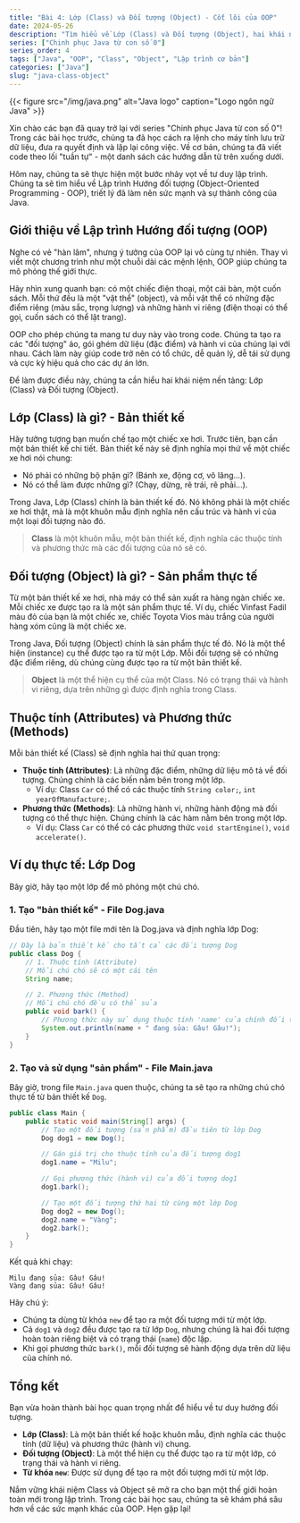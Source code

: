 ```yaml
---
title: "Bài 4: Lớp (Class) và Đối tượng (Object) - Cốt lõi của OOP"
date: 2024-05-26
description: "Tìm hiểu về Lớp (Class) và Đối tượng (Object), hai khái niệm nền tảng của Lập trình Hướng đối tượng (OOP) trong Java, giúp bạn tổ chức code hiệu quả."
series: ["Chinh phục Java từ con số 0"]
series_order: 4
tags: ["Java", "OOP", "Class", "Object", "Lập trình cơ bản"]
categories: ["Java"]
slug: "java-class-object"
---
```


{{< figure src="/img/java.png" alt="Java logo" caption="Logo ngôn ngữ Java" >}}

Xin chào các bạn đã quay trở lại với series "Chinh phục Java từ con số 0"! Trong các bài học trước, chúng ta đã học cách ra lệnh cho máy tính lưu trữ dữ liệu, đưa ra quyết định và lặp lại công việc. Về cơ bản, chúng ta đã viết code theo lối "tuần tự" - một danh sách các hướng dẫn từ trên xuống dưới.

Hôm nay, chúng ta sẽ thực hiện một bước nhảy vọt về tư duy lập trình. Chúng ta sẽ tìm hiểu về Lập trình Hướng đối tượng (Object-Oriented Programming - OOP), triết lý đã làm nên sức mạnh và sự thành công của Java.

## Giới thiệu về Lập trình Hướng đối tượng (OOP)

Nghe có vẻ "hàn lâm", nhưng ý tưởng của OOP lại vô cùng tự nhiên. Thay vì viết một chương trình như một chuỗi dài các mệnh lệnh, OOP giúp chúng ta mô phỏng thế giới thực.

Hãy nhìn xung quanh bạn: có một chiếc điện thoại, một cái bàn, một cuốn sách. Mỗi thứ đều là một "vật thể" (object), và mỗi vật thể có những đặc điểm riêng (màu sắc, trọng lượng) và những hành vi riêng (điện thoại có thể gọi, cuốn sách có thể lật trang).

OOP cho phép chúng ta mang tư duy này vào trong code. Chúng ta tạo ra các "đối tượng" ảo, gói ghém dữ liệu (đặc điểm) và hành vi của chúng lại với nhau. Cách làm này giúp code trở nên có tổ chức, dễ quản lý, dễ tái sử dụng và cực kỳ hiệu quả cho các dự án lớn.

Để làm được điều này, chúng ta cần hiểu hai khái niệm nền tảng: Lớp (Class) và Đối tượng (Object).

## Lớp (Class) là gì? - Bản thiết kế

Hãy tưởng tượng bạn muốn chế tạo một chiếc xe hơi. Trước tiên, bạn cần một bản thiết kế chi tiết. Bản thiết kế này sẽ định nghĩa mọi thứ về một chiếc xe hơi nói chung:

- Nó phải có những bộ phận gì? (Bánh xe, động cơ, vô lăng...).
- Nó có thể làm được những gì? (Chạy, dừng, rẽ trái, rẽ phải...).

Trong Java, Lớp (Class) chính là bản thiết kế đó. Nó không phải là một chiếc xe hơi thật, mà là một khuôn mẫu định nghĩa nên cấu trúc và hành vi của một loại đối tượng nào đó.

> **Class** là một khuôn mẫu, một bản thiết kế, định nghĩa các thuộc tính và phương thức mà các đối tượng của nó sẽ có.

## Đối tượng (Object) là gì? - Sản phẩm thực tế

Từ một bản thiết kế xe hơi, nhà máy có thể sản xuất ra hàng ngàn chiếc xe. Mỗi chiếc xe được tạo ra là một sản phẩm thực tế. Ví dụ, chiếc Vinfast Fadil màu đỏ của bạn là một chiếc xe, chiếc Toyota Vios màu trắng của người hàng xóm cũng là một chiếc xe.

Trong Java, Đối tượng (Object) chính là sản phẩm thực tế đó. Nó là một thể hiện (instance) cụ thể được tạo ra từ một Lớp. Mỗi đối tượng sẽ có những đặc điểm riêng, dù chúng cùng được tạo ra từ một bản thiết kế.

> **Object** là một thể hiện cụ thể của một Class. Nó có trạng thái và hành vi riêng, dựa trên những gì được định nghĩa trong Class.

## Thuộc tính (Attributes) và Phương thức (Methods)

Mỗi bản thiết kế (Class) sẽ định nghĩa hai thứ quan trọng:

- **Thuộc tính (Attributes)**: Là những đặc điểm, những dữ liệu mô tả về đối tượng. Chúng chính là các biến nằm bên trong một lớp.
  - Ví dụ: Class `Car` có thể có các thuộc tính `String color;`, `int yearOfManufacture;`.
- **Phương thức (Methods)**: Là những hành vi, những hành động mà đối tượng có thể thực hiện. Chúng chính là các hàm nằm bên trong một lớp.
  - Ví dụ: Class `Car` có thể có các phương thức `void startEngine()`, `void accelerate()`.

## Ví dụ thực tế: Lớp Dog

Bây giờ, hãy tạo một lớp để mô phỏng một chú chó.

### 1. Tạo "bản thiết kế" - File Dog.java

Đầu tiên, hãy tạo một file mới tên là Dog.java và định nghĩa lớp Dog:

```java
// Đây là bản thiết kế cho tất cả các đối tượng Dog
public class Dog {
    // 1. Thuộc tính (Attribute)
    // Mỗi chú chó sẽ có một cái tên
    String name;

    // 2. Phương thức (Method)
    // Mỗi chú chó đều có thể sủa
    public void bark() {
        // Phương thức này sử dụng thuộc tính 'name' của chính đối tượng đó
        System.out.println(name + " đang sủa: Gâu! Gâu!");
    }
}
```

### 2. Tạo và sử dụng "sản phẩm" - File Main.java

Bây giờ, trong file `Main.java` quen thuộc, chúng ta sẽ tạo ra những chú chó thực tế từ bản thiết kế `Dog`.

```java
public class Main {
    public static void main(String[] args) {
        // Tạo một đối tượng (sản phẩm) đầu tiên từ lớp Dog
        Dog dog1 = new Dog();

        // Gán giá trị cho thuộc tính của đối tượng dog1
        dog1.name = "Milu";

        // Gọi phương thức (hành vi) của đối tượng dog1
        dog1.bark();

        // Tạo một đối tượng thứ hai từ cùng một lớp Dog
        Dog dog2 = new Dog();
        dog2.name = "Vàng";
        dog2.bark();
    }
}
```

Kết quả khi chạy:

```plaintext
Milu đang sủa: Gâu! Gâu!
Vàng đang sủa: Gâu! Gâu!
```

Hãy chú ý:

- Chúng ta dùng từ khóa `new` để tạo ra một đối tượng mới từ một lớp.
- Cả `dog1` và `dog2` đều được tạo ra từ lớp `Dog`, nhưng chúng là hai đối tượng hoàn toàn riêng biệt và có trạng thái (`name`) độc lập.
- Khi gọi phương thức `bark()`, mỗi đối tượng sẽ hành động dựa trên dữ liệu của chính nó.

## Tổng kết

Bạn vừa hoàn thành bài học quan trọng nhất để hiểu về tư duy hướng đối tượng.

- **Lớp (Class)**: Là một bản thiết kế hoặc khuôn mẫu, định nghĩa các thuộc tính (dữ liệu) và phương thức (hành vi) chung.
- **Đối tượng (Object)**: Là một thể hiện cụ thể được tạo ra từ một lớp, có trạng thái và hành vi riêng.
- **Từ khóa `new`**: Được sử dụng để tạo ra một đối tượng mới từ một lớp.

Nắm vững khái niệm Class và Object sẽ mở ra cho bạn một thế giới hoàn toàn mới trong lập trình. Trong các bài học sau, chúng ta sẽ khám phá sâu hơn về các sức mạnh khác của OOP. Hẹn gặp lại!
